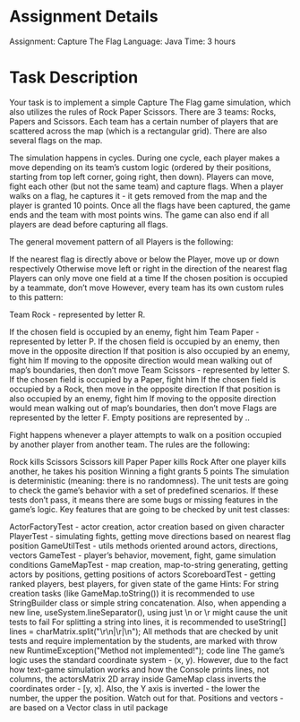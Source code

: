 # Assignment Details
Assignment: Capture The Flag
Language: Java
Time: 3 hours

# Task Description
Your task is to implement a simple Capture The Flag game simulation, which also utilizes the rules of Rock Paper Scissors. There are 3 teams: Rocks, Papers and Scissors. Each team has a certain number of players that are scattered across the map (which is a rectangular grid). There are also several flags on the map.

The simulation happens in cycles. During one cycle, each player makes a move depending on its team’s custom logic (ordered by their positions, starting from top left corner, going right, then down). Players can move, fight each other (but not the same team) and capture flags. When a player walks on a flag, he captures it - it gets removed from the map and the player is granted 10 points. Once all the flags have been captured, the game ends and the team with most points wins. The game can also end if all players are dead before capturing all flags.

The general movement pattern of all Players is the following:

If the nearest flag is directly above or below the Player, move up or down respectively
Otherwise move left or right in the direction of the nearest flag
Players can only move one field at a time
If the chosen position is occupied by a teammate, don’t move
However, every team has its own custom rules to this pattern:

Team Rock - represented by letter R.

If the chosen field is occupied by an enemy, fight him
Team Paper - represented by letter P.
If the chosen field is occupied by an enemy, then move in the opposite direction
If that position is also occupied by an enemy, fight him
If moving to the opposite direction would mean walking out of map’s boundaries, then don’t move
Team Scissors - represented by letter S.
If the chosen field is occupied by a Paper, fight him
If the chosen field is occupied by a Rock, then move in the opposite direction
If that position is also occupied by an enemy, fight him
If moving to the opposite direction would mean walking out of map’s boundaries, then don’t move
Flags are represented by the letter F. Empty positions are represented by ..

Fight happens whenever a player attempts to walk on a position occupied by another player from another team. The rules are the following:

Rock kills Scissors
Scissors kill Paper
Paper kills Rock
After one player kills another, he takes his position
Winning a fight grants 5 points
The simulation is deterministic (meaning: there is no randomness). The unit tests are going to check the game’s behavior with a set of predefined scenarios. If these tests don’t pass, it means there are some bugs or missing features in the game’s logic.
Key features that are going to be checked by unit test classes:

ActorFactoryTest - actor creation, actor creation based on given character
PlayerTest - simulating fights, getting move directions based on nearest flag position
GameUtilTest - utils methods oriented around actors, directions, vectors
GameTest - player’s behavior, movement, fight, game simulation conditions
GameMapTest - map creation, map-to-string generating, getting actors by positions, getting positions of actors
ScoreboardTest - getting ranked players, best players, for given state of the game
Hints:
For string creation tasks (like GameMap.toString()) it is recommended to use StringBuilder class or simple string concatenation. Also, when appending a new line, useSystem.lineSeparator(), using just \n or \r might cause the unit tests to fail
For splitting a string into lines, it is recommended to useString[] lines = charMatrix.split("\r\n|\r|\n");
All methods that are checked by unit tests and require implementation by the students, are marked with throw new RuntimeException("Method not implemented!"); code line
The game’s logic uses the standard coordinate system - (x, y). However, due to the fact how text-game simulation works and how the Console prints lines, not columns, the actorsMatrix 2D array inside GameMap class inverts the coordinates order - [y, x]. Also, the Y axis is inverted - the lower the number, the upper the position. Watch out for that.
Positions and vectors - are based on a Vector class in util package
